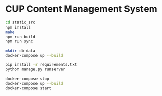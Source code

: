 # CUP Content Management System

```bash
cd static_src
npm install
make
npm run build
npm run sync
```

```bash
mkdir db-data
docker-compose up --build
```

```bash
pip install -r requirements.txt
python manage.py runserver
```

```bash
docker-compose stop
docker-compose up --build
docker-compose start
```
